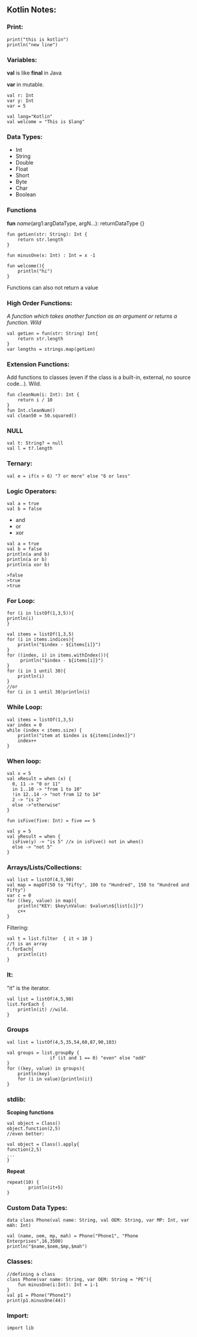 ## Kotlin Notes:

### Print:

```
print("this is kotlin")
println("new line")
```

### Variables:

**val** is like **final** in Java

**var** in mutable.

```
val r: Int
var y: Int
var = 5
```

```
val lang="Kotlin"
val welcome = "This is $lang"
```

### Data Types:

- Int
- String
- Double
- Float
- Short
- Byte
- Char
- Boolean

### Functions

**fun** *name*(arg1:argDataType, argN...): returnDataType {}

```
fun getLen(str: String): Int {
    return str.length
}

fun minusOne(x: Int) : Int = x -1

fun welcome(){
    println("hi")
}
```

Functions can also not return a value

### High Order Functions:

*A function which takes another function as an argument or returns a function. Wild*

```
val getLen = fun(str: String) Int{
    return str.length
}
var lengths = strings.map(getLen)
```

### Extension Functions:

Add functions to classes (even if the class is a built-in, external, no source code...). Wild.

```
fun cleanNum(i: Int): Int {
    return i / 10
}
fun Int.cleanNum()
val clean50 = 50.squared()
```

### NULL

```
val t: String? = null
val l = t?.length

```

### Ternary:

```
val e = if(x > 6) "7 or more" else "6 or less"
```

### Logic Operators:

```
val a = true
val b = false
```

- and
- or
- xor

```
val a = true
val b = false
println(a and b)
println(a or b)
println(a xor b)

>false
>true
>true
```

### For Loop:

```
for (i in listOf(1,3,5)){
println(i)
}

val items = listOf(1,3,5)
for (i in items.indices){
    println("$index - ${items[i]}")
}
for ((index, i) in items.withIndex()){
     println("$index - ${items[i]}")
}
for (i in 1 until 30){
    println(i)
}
//or
for (i in 1 until 30)println(i)

```

### While Loop:


```
val items = listOf(1,3,5)
var index = 0
while (index < items.size) {
    println("item at $index is ${items[index]}")
    index++
}
```

### When loop:

```
val x = 5
val xResult = when (x) {
  0, 11 -> "0 or 11"
  in 1..10 -> "from 1 to 10"
  !in 12..14 -> "not from 12 to 14"
  2 -> "is 2"
  else ->"otherwise" 
}

fun isFive(five: Int) = five == 5 

val y = 5
val yResult = when {
  isFive(y) -> "is 5" //x in isFive() not in when() 
  else -> "not 5"
}

```

### Arrays/Lists/Collections:

```
val list = listOf(4,5,90)
val map = mapOf(50 to "Fifty", 100 to "Hundred", 150 to "Hundred and Fifty")
var c = 0
for ((key, value) in map){
    println("KEY: $key\nValue: $value\n${list[c]}")
    c++
}
```

Filtering:

```
val t = list.filter  { it < 10 }
//t is an array
t.forEach{
    println(it)
}

```
### It:

"it" is the iterator.

```
val list = listOf(4,5,90)
list.forEach {
    println(it) //wild.
}
```

### Groups


```
val list = listOf(4,5,35,54,60,87,90,103)

val groups = list.groupBy {
                if (it and 1 == 0) "even" else "odd"
}
for ((key, value) in groups){
    println(key)
    for (i in value){println(i)}
}
```

### stdlib:

**Scoping functions**

```
val object = Class()
object.function(2,5)
//even better:

val object = Class().apply{
function(2,5)
...
}
```

**Repeat**

```
repeat(10) {
        println(it+5)
}
```

### Custom Data Types:


```
data class Phone(val name: String, val OEM: String, var MP: Int, var mAh: Int)

val (name, oem, mp, mah) = Phone("Phone1", "Phone Enterprises",16,3500)
println("$name,$oem,$mp,$mah")
```

### Classes:


```
//defining a class
class Phone(var name: String, var OEM: String = "PE"){
    fun minusOne(i:Int): Int = i-1
}
val p1 = Phone("Phone1")
print(p1.minusOne(44))
```

### Import:

```
import lib
```


